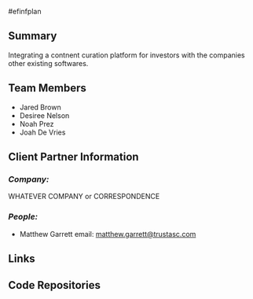 #efinfplan

## **Summary**

Integrating a contnent curation platform for investors with the companies other existing softwares.

## **Team Members**

- Jared Brown
- Desiree Nelson
- Noah Prez
- Joah De Vries

## **Client Partner Information**

### *Company:*
WHATEVER COMPANY or CORRESPONDENCE

### *People:*
- Matthew Garrett   email: matthew.garrett@trustasc.com

## **Links**



## **Code Repositories**



